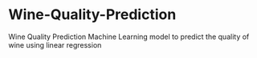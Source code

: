# Wine-Quality-Prediction
 Wine Quality Prediction Machine Learning model to predict the quality of wine using linear regression
